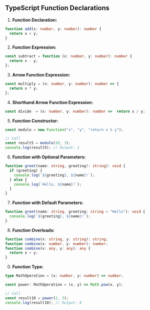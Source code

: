 ## TypeScript Function Declarations

1. **Function Declaration:**

```typescript
function add(x: number, y: number): number {
  return x + y;
}
```

2. **Function Expression:**

```typescript
const subtract = function (x: number, y: number): number {
  return x - y;
};
```

3. **Arrow Function Expression:**

```typescript
const multiply = (x: number, y: number): number => {
  return x * y;
};
```

4. **Shorthand Arrow Function Expression:**

```typescript
const divide  = (x: number, y: number): number =>  return x / y;
```

5. **Function Constructor:**

```typescript
const modulo = new Function("x", "y", "return x % y");

// Call
const result5 = modulo(10, 3);
console.log(result5); // Output: 1
```

6. **Function with Optional Parameters:**

```typescript
function greet(name: string, greeting?: string): void {
  if (greeting) {
    console.log(`${greeting}, ${name}!`);
  } else {
    console.log(`Hello, ${name}!`);
  }
}
```

7. **Function with Default Parameters:**

```typescript
function greet(name: string, greeting: string = "Hello"): void {
  console.log(`${greeting}, ${name}!`);
}
```

8. **Function Overloads:**

```typescript
function combine(x: string, y: string): string;
function combine(x: number, y: number): number;
function combine(x: any, y: any): any {
  return x + y;
}
```

0. **Function Type:**

```typescript
type MathOperation = (x: number, y: number) => number;

const power: MathOperation = (x, y) => Math.pow(x, y);

// Call
const result10 = power(2, 3);
console.log(result10); // Output: 8
```
